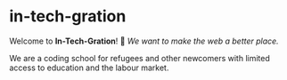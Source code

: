 # in-tech-gration

Welcome to **In-Tech-Gration**! 👋
*We want to make the web a better place.*

We are a coding school for refugees and other newcomers with limited access to education and the labour market.
